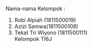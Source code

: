 Nama-nama Kelompok : <br>
1. Robi Alpiah (1811500019) <br>
2. Azizi Samwa(1811500108) <br>
3. Tekat Tri Wiyono (1811500111) <br>
Kelompok TI6J <br>
